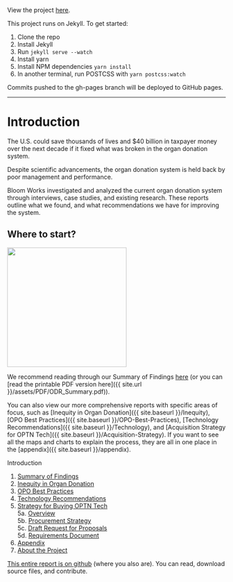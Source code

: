 View the project [here](https://organdonationreform.netlify.app/).


This project runs on Jekyll. To get started:

1) Clone the repo
2) Install Jekyll
3) Run `jekyll serve --watch`
4) Install yarn
5) Install NPM dependencies `yarn install`
6) In another terminal, run POSTCSS with `yarn postcss:watch`

Commits pushed to the gh-pages branch will be deployed to GitHub pages.

---

# Introduction

The U.S. could save thousands of lives and $40 billion in taxpayer money over the next decade if it fixed what was broken in the organ donation system.

Despite scientific advancements, the organ donation system is held back by poor management and performance.

Bloom Works investigated and analyzed the current organ donation system through interviews, case studies, and existing research. These reports outline what we found, and what recommendations we have for improving the system.

## Where to start? 

<img src="{{ site.url }}/assets/images/odr-sum-cov.jpg" width="275" >

We recommend reading through our Summary of Findings [here](https://organdonationreform.netlify.app/summary/) (or you can [read the printable PDF version here]({{ site.url }}/assets/PDF/ODR_Summary.pdf)).

You can also view our more comprehensive reports with specific areas of focus, such as [Inequity in Organ Donation]({{ site.baseurl }}/Inequity), [OPO Best Practices]({{ site.baseurl }}/OPO-Best-Practices), [Technology Recommendations]({{ site.baseurl }}/Technology), and [Acquisition Strategy for OPTN Tech]({{ site.baseurl }}/Acquisition-Strategy). If you want to see all the maps and charts to explain the process, they are all in one place in the [appendix]({{ site.baseurl }}/appendix). 

Introduction
1. [Summary of Findings](https://organdonationreform.netlify.app/summary/)
2. [Inequity in Organ Donation](https://organdonationreform.netlify.app/inequity/)
3. [OPO Best Practices](https://organdonationreform.netlify.app/opo-best-practices/)
4. [Technology Recommendations](https://organdonationreform.netlify.app/technology/)
5. [Strategy for Buying OPTN Tech](https://organdonationreform.netlify.app/buying-optn-tech/)  
    5a. [Overview](https://github.com/Bloom-Works/organ-donation-reform/blob/gh-pages/procurement/1_procurement.md)  
    5b. [Procurement Strategy](https://github.com/Bloom-Works/organ-donation-reform/blob/gh-pages/procurement/2_procurement.md)  
    5c. [Draft Request for Proposals](https://github.com/Bloom-Works/organ-donation-reform/blob/gh-pages/procurement/3_procurement.md)  
    5d. [Requirements Document](https://github.com/Bloom-Works/organ-donation-reform/blob/gh-pages/procurement/4_procurement.md)  
6. [Appendix](https://organdonationreform.netlify.app/appendix/)
7. [About the Project](https://organdonationreform.netlify.app/about/)

[This entire report is on github](https://github.com/Bloom-Works/organ-donation-reform) (where you also are). You can read, download source files, and contribute.
